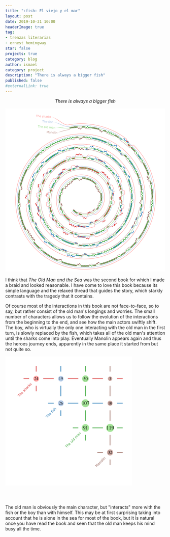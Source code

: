 ```yaml
---
title: ":fish: El viejo y el mar"
layout: post
date: 2019-10-31 10:00
headerImage: true
tag:
- trenzas literarias
- ernest hemingway
star: false
projects: true
category: blog
author: ismael
category: project
description: "There is always a bigger fish"
published: false
#externalLink: true
---
```


<p style="text-align: center;"> <i> There is always a bigger fish</i> </p>

![Old Man braid](../braids/oldman_only_braid.png)

I think that *The Old Man and the Sea* was the second book for which I made a braid and looked reasonable. I have come to love this book because its simple language and the relaxed thread that guides the story, which starkly contrasts with the tragedy that it contains. 

Of course most of the interactions in this book are not face-to-face, so to say, but rather consist of the old man's longings and worries. The small number of characters allows us to follow the evolution of the interactions from the beginning to the end, and see how the main actors swiftly shift. The boy, who is virtually the only one interacting with the old man in the first turn, is slowly replaced by the fish, which takes all of the old man's attention until the sharks come into play. Eventually Manolin appears again and thus the heroes journey ends, apparently in the same place it started from but not quite so. 

<div class="side-by-side">
    <div class="toleft">
        <img class="image" src="../braids/oldman_only_grid.png" alt="Old Man" width="400">
    </div>
    <div class="toright">
        <p style="margin-top:15mm;">
        The old man is obviously the main character, but "interacts" more with the fish or the boy than with himself. This may be at first surprising taking into account that he is alone in the sea for most of the book, but it is natural once you have read the book and seen that the old man keeps his mind busy all the time. </p>
    </div>

</div>


